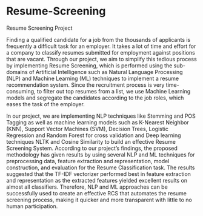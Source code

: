# Resume-Screening

Resume Screening Project

Finding a qualified candidate for a job from the thousands of applicants is frequently a difficult task for an employer. It takes a lot of time and effort for a company to classify resumes submitted for employment against positions that are vacant. Through our project, we aim to simplify this tedious process by implementing Resume Screening, which is performed using the sub-domains of Artificial Intelligence such as Natural Language Processing (NLP) and Machine Learning (ML) techniques to implement a resume recommendation system. Since the recruitment process is very time-consuming, to filter out top resumes from a list, we use Machine Learning models and segregate the candidates according to the job roles, which eases the task of the employer.

In our project, we are implementing NLP techniques like Stemming and POS Tagging as well as machine learning models such as K-Nearest Neighbor (KNN), Support Vector Machines (SVM), Decision Trees, Logistic Regression and Random Forest for cross validation and Deep learning techniques NLTK and Cosine Similarity to build an effective Resume Screening System. According to our project’s findings, the proposed methodology has given results by using several NLP and ML techniques for preprocessing data, feature extraction and representation, model construction, and evaluation for the Resume Classification task. The results suggested that the TF-IDF vectorizer performed best in feature extraction and representation as the extracted features yielded excellent results on almost all classifiers. Therefore, NLP and ML approaches can be successfully used to create an effective RCS that automates the resume screening process, making it quicker and more transparent with little to no human participation.
